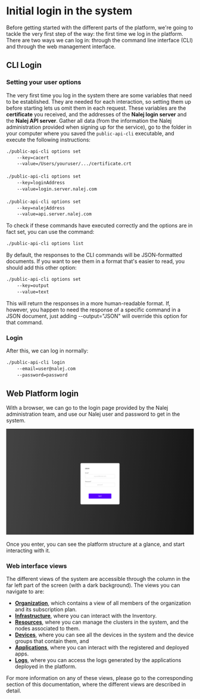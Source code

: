 # Initial login in the system

Before getting started with the different parts of the platform, we're going to tackle the very first step of the way: the first time we log in the platform. There are two ways we can log in: through the command line interface \(CLI\) and through the web management interface.

## CLI Login

### Setting your user options

The very first time you log in the system there are some variables that need to be established. They are needed for each interaction, so setting them up before starting lets us omit them in each request. These variables are the **certificate** you received, and the addresses of the **Nalej login server** and the **Nalej API server**. Gather all data \(from the information the Nalej administration provided when signing up for the service\), go to the folder in your computer where you saved the `public-api-cli` executable, and execute the following instructions:

```bash
./public-api-cli options set 
    --key=cacert 
    --value=/Users/youruser/.../certificate.crt

./public-api-cli options set 
    --key=loginAddress 
    --value=login.server.nalej.com

./public-api-cli options set 
    --key=nalejAddress 
    --value=api.server.nalej.com
```

To check if these commands have executed correctly and the options are in fact set, you can use the command:

```bash
./public-api-cli options list
```

By default, the responses to the CLI commands will be JSON-formatted documents. If you want to see them in a format that's easier to read, you should add this other option:

```bash
./public-api-cli options set 
    --key=output 
    --value=text
```

This will return the responses in a more human-readable format. If, however, you happen to need the response of a specific command in a JSON document, just adding --output="JSON" will override this option for that command.

### Login

After this, we can log in normally:

```bash
./public-api-cli login 
    --email=user@nalej.com 
    --password=password
```

## Web Platform login

With a browser, we can go to the login page provided by the Nalej administration team, and use our Nalej user and password to get in the system.

![Login page](../img/tut_login.png)

Once you enter, you can see the platform structure at a glance, and start interacting with it.

### Web interface views

The different views of the system are accessible through the column in the far left part of the screen (with a dark background). The views you can navigate to are:

- **[Organization](../organization/organization-1)**, which contains a view of all members of the organization and its subscription plan.
- **[Infrastructure](infrastructure/inventory)**, where you can interact with the Inventory.
- **[Resources](resources/resources-1)**, where you can manage the clusters in the system, and the nodes associated to them.
- **[Devices](devices/devices-1)**,  where you can see all the devices in the system and the device groups that contain them, and
- **[Applications](applications/applications-1)**, where you can interact with the registered and deployed apps.
- **[Logs](logs/unified_logging)**, where you can access the logs generated by the applications deployed in the platform.

For more information on any of these views, please go to the corresponding section of this documentation, where the different views are described in detail.

